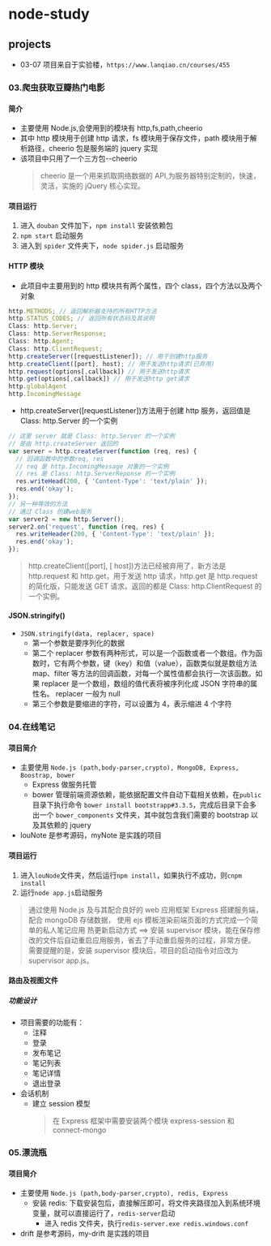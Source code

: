 # node-study

## projects

- 03-07 项目来自于实验楼，`https://www.lanqiao.cn/courses/455`

### 03.爬虫获取豆瓣热门电影

#### 简介

- 主要使用 Node.js,会使用到的模块有 http,fs,path,cheerio
- 其中 http 模块用于创建 http 请求，fs 模块用于保存文件，path 模块用于解析路径，cheerio 包是服务端的 jquery 实现
- 该项目中只用了一个三方包--cheerio
  > cheerio 是一个用来抓取网络数据的 API,为服务器特别定制的，快速，灵活，实施的 jQuery 核心实现。

#### 项目运行

1. 进入 `douban` 文件加下，`npm install` 安装依赖包
2. `npm start` 启动服务
3. 进入到 `spider` 文件夹下，`node spider.js` 启动服务

#### HTTP 模块

- 此项目中主要用到的 http 模块共有两个属性，四个 class，四个方法以及两个对象

```javascript
http.METHODS; // 返回解析器支持的所有HTTP方法
http.STATUS_CODES; // 返回所有状态码及其说明
Class: http.Server;
Class: http.ServerResponse;
Class: http.Agent;
Class: http.ClientRequest;
http.createServer([requestListener]); // 用于创建http服务
http.createClient([port], host); // 用于发送http请求(已弃用)
http.request(options[,callback]) // 用于发送http请求
http.get(options[,callback]) // 用于发送http get请求
http.globalAgent
http.IncomingMessage
```

- http.createServer([requestListener])方法用于创建 http 服务，返回值是 Class: http.Server 的一个实例

```javascript
// 这里 server 就是 Class: http.Server 的一个实例
// 是由 http.createServer 返回的
var server = http.createServer(function (req, res) {
  // 回调函数中的参数req, res
  // req 是 http.IncomingMessage 对象的一个实例
  // res 是 Class: http.ServerReponse 的一个实例
  res.writeHead(200, { 'Content-Type': 'text/plain' });
  res.end('okay');
});
// 另一种等效的方法
// 通过 Class 创建web服务
var server2 = new http.Server();
server2.on('request', function (req, res) {
  res.writeHeader(200, { 'Content-Type': 'text/plain' });
  res.end('okay');
});
```

> http.createClient([port], [ host])方法已经被弃用了，新方法是 http.request 和 http.get，用于发送 http 请求，http.get 是 http.request 的简化版，只能发送 GET 请求。返回的都是 Class: http.ClientRequest 的一个实例。

#### JSON.stringify()

- `JSON.stringify(data, replacer, space)`
  - 第一个参数是要序列化的数据
  - 第二个 replacer 参数有两种形式，可以是一个函数或者一个数组。作为函数时，它有两个参数，键（key）和值（value），函数类似就是数组方法 map、filter 等方法的回调函数，对每一个属性值都会执行一次该函数。如果 replacer 是一个数组，数组的值代表将被序列化成 JSON 字符串的属性名。
    replacer 一般为 null
  - 第三个参数是要缩进的字符，可以设置为 4，表示缩进 4 个字符

### 04.在线笔记

#### 项目简介

- 主要使用 `Node.js (path,body-parser,crypto), MongoDB, Express, Boostrap, bower`
  - Express 做服务托管
  - bower 管理前端资源依赖，能依据配置文件自动下载相关依赖，在`public`目录下执行命令 `bower install bootstrapp#3.3.5`，完成后目录下会多出一个 `bower_components` 文件夹，其中就包含我们需要的 bootstrap 以及其依赖的 jquery
- louNote 是参考源码，myNote 是实践的项目

#### 项目运行

1. 进入`louNode`文件夹，然后运行`npm install`，如果执行不成功，则`cnpm install`
2. 运行`node app.js`启动服务

> 通过使用 Node.js 及与其配合良好的 web 应用框架 Express 搭建服务端，配合 mongoDB 存储数据，
> 使用 ejs 模板渲染前端页面的方式完成一个简单的私人笔记应用
> 热更新启动方式 ==>
> 安装 supervisor 模块，能在保存修改的文件后自动重启应用服务，省去了手动重启服务的过程，非常方便。
> 需要提醒的是，安装 supervisor 模块后，项目的启动指令对应改为 supervisor app.js。

#### 路由及视图文件

##### 功能设计

- 项目需要的功能有：
  - 注释
  - 登录
  - 发布笔记
  - 笔记列表
  - 笔记详情
  - 退出登录
- 会话机制
  - 建立 session 模型
    > 在 Express 框架中需要安装两个模块 express-session 和 connect-mongo

### 05.漂流瓶

#### 项目简介

- 主要使用 `Node.js (path,body-parser,crypto), redis, Express`
  - 安装 redis: 下载安装包后，直接解压即可，将文件夹路径加入到系统环境变量，就可以直接运行了，`redis-server`启动
    - 进入 redis 文件夹，执行`redis-server.exe redis.windows.conf`
- drift 是参考源码，my-drift 是实践的项目
